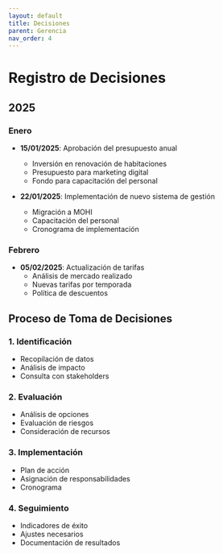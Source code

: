 ```yaml
---
layout: default
title: Decisiones
parent: Gerencia
nav_order: 4
---
```


# Registro de Decisiones

## 2025

### Enero
- **15/01/2025**: Aprobación del presupuesto anual
  - Inversión en renovación de habitaciones
  - Presupuesto para marketing digital
  - Fondo para capacitación del personal

- **22/01/2025**: Implementación de nuevo sistema de gestión
  - Migración a MOHI
  - Capacitación del personal
  - Cronograma de implementación

### Febrero
- **05/02/2025**: Actualización de tarifas
  - Análisis de mercado realizado
  - Nuevas tarifas por temporada
  - Política de descuentos

## Proceso de Toma de Decisiones

### 1. Identificación
- Recopilación de datos
- Análisis de impacto
- Consulta con stakeholders

### 2. Evaluación
- Análisis de opciones
- Evaluación de riesgos
- Consideración de recursos

### 3. Implementación
- Plan de acción
- Asignación de responsabilidades
- Cronograma

### 4. Seguimiento
- Indicadores de éxito
- Ajustes necesarios
- Documentación de resultados